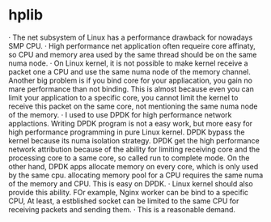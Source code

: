 # hplib
· The net subsystem of Linux has a performance drawback for nowadays SMP CPU.
· High performance net application often requeire core affinaty, so CPU and memory area used by the same thread should be on the same numa node.
· On Linux kernel, it is not possible to make kernel receive a packet one a CPU and use the same numa node of the memory channel. Another big problem is if you bind core for your appliacation, you gain no mare performance than not binding. This is almost because even you can limit your application to a specific core, you cannot limit the kernel to receive this packet on the same core, not mentioning the same numa node of the memory.
· I used to use DPDK for high performance network applactions. Writing DPDK program is not a easy work, but more easy for high performance programming in pure Linux kernel. DPDK bypass the kernel because its numa isolation strategy. DPDK get the high performance network attribution because of the ability for limiting receiving core and the processing core to a same core, so called run to complete mode. On the other hand, DPDK apps allocate memory on every core, which is only used by the same cpu. allocating memory pool for a CPU requires the same numa of the memory and CPU. This is easy on DPDK.
· Linux kernel should also provide this ability. FOr example, Nginx worker can be bind to a specific CPU, At least, a estblished socket can be limited to the same CPU for receiving packets and sending them.
· This is a reasonable demand.
